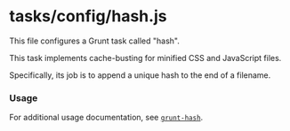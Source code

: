 # tasks/config/hash.js


This file configures a Grunt task called "hash".

This task implements cache-busting for minified CSS and JavaScript files.

Specifically, its job is to append a unique hash to the end of a filename.


### Usage

For additional usage documentation, see [`grunt-hash`](https://github.com/jgallen23/grunt-hash/tree/0.5.0#grunt-hash).


<docmeta name="displayName" value="hash.js">
